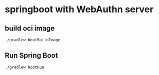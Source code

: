 springboot with WebAuthn server
===============================

build oci image
----------------

```$sh
./gradlew bootBuildImage
```

Run Spring Boot
----------------

```$sh
./gradlew bootRun
```
